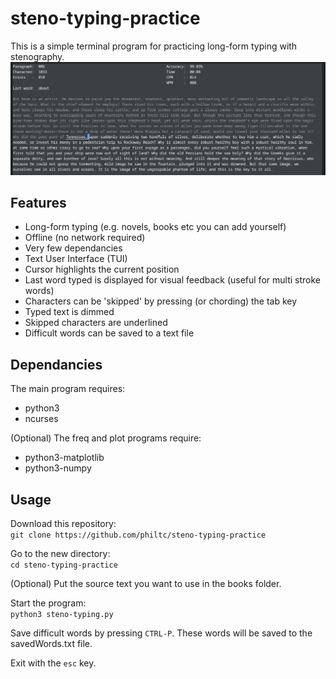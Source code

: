 # steno-typing-practice
This is a simple terminal program for practicing long-form typing with stenography.
 ![Screenshot](/img/main-1.png)

## Features
- Long-form typing (e.g. novels, books etc you can add yourself)
- Offline (no network required)
- Very few dependancies
- Text User Interface (TUI)
- Cursor highlights the current position
- Last word typed is displayed for visual feedback (useful for multi stroke words)
- Characters can be 'skipped' by pressing (or chording) the tab key
- Typed text is dimmed
- Skipped characters are underlined
- Difficult words can be saved to a text file

## Dependancies
The main program requires:
- python3
- ncurses

(Optional) The freq and plot programs require:
- python3-matplotlib
- python3-numpy

## Usage
Download this repository:  
```git clone https://github.com/philtc/steno-typing-practice```  
  
Go to the new directory:  
```cd steno-typing-practice```  
  
(Optional) Put the source text you want to use in the books folder.  
  
Start the program:  
```python3 steno-typing.py```  
  
Save difficult words by pressing ```CTRL-P```. These words will be saved to the savedWords.txt file.  
  
Exit with the ```esc``` key.
